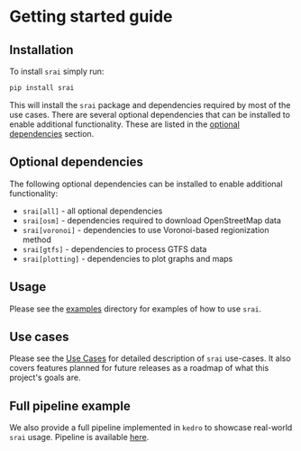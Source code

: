 # Getting started guide

## Installation

To install `srai` simply run:

```bash
pip install srai
```

This will install the `srai` package and dependencies required by most of the use cases. There are several optional dependencies that can be installed to enable additional functionality. These are listed in the [optional dependencies](#optional-dependencies) section.

## Optional dependencies

The following optional dependencies can be installed to enable additional functionality:

* `srai[all]` - all optional dependencies
* `srai[osm]` - dependencies required to download OpenStreetMap data
* `srai[voronoi]` - dependencies to use Voronoi-based regionization method
* `srai[gtfs]` - dependencies to process GTFS data
* `srai[plotting]` - dependencies to plot graphs and maps

## Usage

Please see the [examples](../examples) directory for examples of how to use `srai`.

## Use cases

Please see the [Use Cases](use_cases) for detailed description of `srai` use-cases.
It also covers features planned for future releases as a roadmap of what this project's
goals are.

## Full pipeline example

We also provide a full pipeline implemented in `kedro` to showcase real-world `srai` usage. Pipeline is available [here](https://github.com/Calychas/highway2vec_remaster/).
